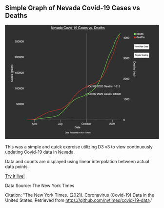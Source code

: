 ## Simple Graph of Nevada Covid-19 Cases vs Deaths

![](graphics/demov2.png)

This was a simple and quick exercise utilizing D3 v3 to view continuously updating Covid-19 data in Nevada.

Data and counts are displayed using linear interpolation between actual data points.

[Try it live!](https://raw.githack.com/thenick775/miscellaneous-scripts-bin/master/covid19_nevada_d3/nevada-covid-19.html)

Data Source: The New York Times

Citation:
"The New York Times. (2021). Coronavirus (Covid-19) Data in the United States. Retrieved from https://github.com/nytimes/covid-19-data."
